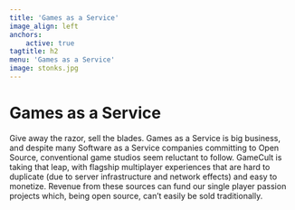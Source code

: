 ```yaml
---
title: 'Games as a Service'
image_align: left
anchors:
    active: true
tagtitle: h2
menu: 'Games as a Service'
image: stonks.jpg
---
```


# **Games as a Service**

Give away the razor, sell the blades. Games as a Service is big business, and despite many Software as a Service companies committing to Open Source, conventional game studios seem reluctant to follow. GameCult is taking that leap, with flagship multiplayer experiences that are hard to duplicate (due to server infrastructure and network effects) and easy to monetize. Revenue from these sources can fund our single player passion projects which, being open source, can’t easily be sold traditionally.
